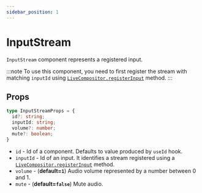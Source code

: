 ```yaml
---
sidebar_position: 1
---
```


# InputStream

`InputStream` component represents a registered input.

:::note
To use this component, you need to first register the stream with matching `inputId` using [`LiveCompositor.registerInput`](../instance.md#register-input) method.
:::

## Props

```typescript
type InputStreamProps = {
  id?: string;
  inputId: string;
  volume?: number;
  mute?: boolean;
}
```

- `id` - Id of a component. Defaults to value produced by `useId` hook.
- `inputId` - Id of an input. It identifies a stream registered using a [`LiveCompositor.registerInput`](../instance.md#register-input) method.
- `volume` - (**default=`1`**) Audio volume represented by a number between 0 and 1.
- `mute` - (**default=`false`**) Mute audio.
